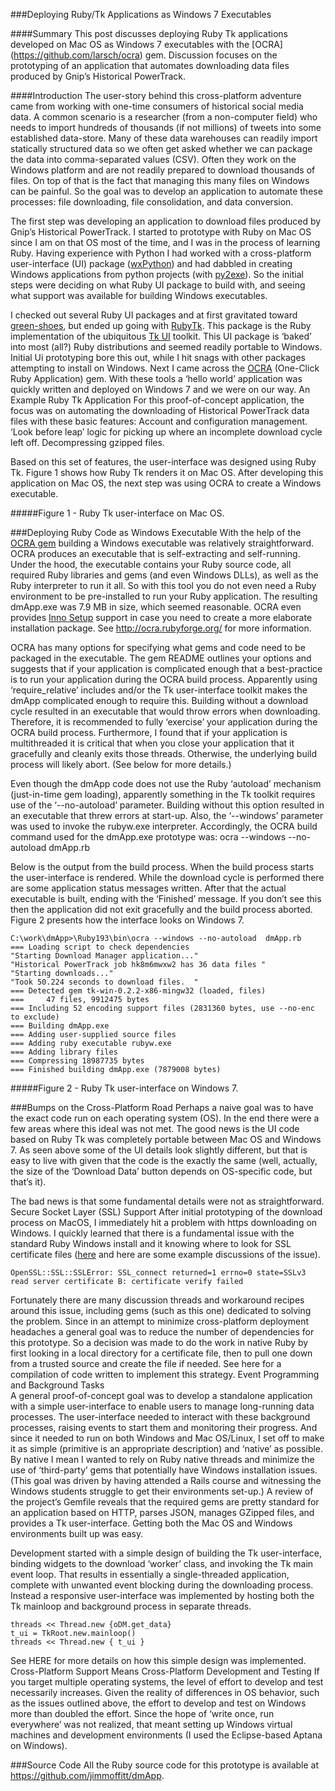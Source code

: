 ###Deploying Ruby/Tk Applications as Windows 7 Executables

####Summary
This post discusses deploying Ruby Tk applications developed on Mac OS as Windows 7 executables with the [OCRA] (https://github.com/larsch/ocra) gem.  Discussion focuses on the prototyping of an application that automates downloading data files produced by Gnip’s Historical PowerTrack.
 
####Introduction
The user-story behind this cross-platform adventure came from working with one-time consumers of historical social media data. A common scenario is a researcher (from a non-computer field) who needs to import hundreds of thousands (if not millions) of tweets into some established data-store. Many of these data warehouses can readily import statically structured data so we often get asked whether we can package the data into comma-separated values (CSV). Often they work on the Windows platform and are not readily prepared to download thousands of files. On top of that is the fact that managing this many files on Windows can be painful. So the goal was to develop an application to automate these processes: file downloading, file consolidation, and data conversion. 

The first step was developing an application to download files produced by Gnip’s Historical PowerTrack. I started to prototype with Ruby on Mac OS since I am on that OS most of the time, and I was in the process of learning Ruby. Having experience with Python I had worked with a cross-platform user-interface (UI) package ([wxPython](http://wxpython.org/)) and had dabbled in creating Windows applications from python projects (with [py2exe](http://wxpython.org/)). So the initial steps were deciding on what Ruby UI package to build with, and seeing what support was available for building Windows executables.

I checked out several Ruby UI packages and at first gravitated toward [green-shoes](http://wxpython.org/), but ended up going with [RubyTk](http://wxpython.org/). This package is the Ruby implementation of the ubiquitous [Tk UI](http://wxpython.org/) toolkit. This UI package is ‘baked’ into most (all?) Ruby distributions and seemed readily portable to Windows. Initial Ui prototyping bore this out, while I hit snags with other packages attempting to install on Windows. Next I came across the [OCRA](http://wxpython.org/) (One-Click Ruby Application) gem.  With these tools a ‘hello world’ application was quickly written and deployed on Windows 7 and we were on our way.
An Example Ruby Tk Application
For this proof-of-concept application, the focus was on automating the downloading of Historical PowerTrack data files with these basic features:
Account and configuration management.
‘Look before leap’ logic for picking up where an incomplete download cycle left off.
Decompressing gzipped files.

Based on this set of features, the user-interface was designed using Ruby Tk. Figure 1 shows how Ruby Tk renders it on Mac OS. After developing this application on Mac OS, the next step was using OCRA to create a Windows executable. 

#####Figure 1 - Ruby Tk user-interface on Mac OS.


###Deploying Ruby Code as Windows Executable
With the help of the [OCRA gem](http://wxpython.org/) building a Windows executable was relatively straightforward. OCRA produces an executable that is self-extracting and self-running. Under the hood, the executable contains your Ruby source code, all required Ruby libraries and gems (and even Windows DLLs), as well as the Ruby interpreter to run it all. So with this tool you do not even need a Ruby environment to be pre-installed to run your Ruby application. The resulting dmApp.exe was 7.9 MB in size, which seemed reasonable. OCRA even provides [Inno Setup](http://wxpython.org/) support in case you need to create a more elaborate installation package. See http://ocra.rubyforge.org/ for more information.  

OCRA has many options for specifying what gems and code need to be packaged in the executable. The gem README outlines your options and suggests that if your application is complicated enough that a best-practice is to run your application during the OCRA build process. Apparently using ‘require_relative’ includes and/or the Tk user-interface toolkit makes the dmApp complicated enough to require this. Building without a download cycle resulted in an executable that would throw errors when downloading. Therefore, it is recommended to fully ‘exercise’ your application during the OCRA build process. Furthermore, I found that if your application is multithreaded it is critical that when you close your application that it gracefully and cleanly exits those threads. Otherwise, the underlying build process will likely abort. (See below for more details.) 

Even though the dmApp code does not use the Ruby ‘autoload’ mechanism (just-in-time gem loading), apparently something in the Tk toolkit requires use of the ‘--no-autoload’ parameter. Building without this option resulted in an executable that threw errors at start-up. Also, the ‘--windows’ parameter was used to invoke the rubyw.exe interpreter. Accordingly, the OCRA build command used for the dmApp.exe prototype was: 
     ocra --windows --no-autoload dmApp.rb

Below is the output from the build process. When the build process starts the user-interface is rendered. While the download cycle is performed there are some application status messages written. After that the actual executable is built, ending with the ‘Finished’ message. If you don’t see this then the application did not exit gracefully and the build process aborted. Figure 2 presents how the interface looks on Windows 7.

```
C:\work\dmApp>\Ruby193\bin\ocra --windows --no-autoload  dmApp.rb
=== Loading script to check dependencies
"Starting Download Manager application..."
"Historical PowerTrack job hk8m6mwxw2 has 36 data files "
"Starting downloads..."
"Took 50.224 seconds to download files.  "
=== Detected gem tk-win-0.2.2-x86-mingw32 (loaded, files)
===     47 files, 9912475 bytes
=== Including 52 encoding support files (2831360 bytes, use --no-enc to exclude)
=== Building dmApp.exe
=== Adding user-supplied source files
=== Adding ruby executable rubyw.exe
=== Adding library files
=== Compressing 18987735 bytes
=== Finished building dmApp.exe (7879008 bytes)
```

#####Figure 2 - Ruby Tk user-interface on Windows 7.


###Bumps on the Cross-Platform Road
Perhaps a naive goal was to have the exact code run on each operating system (OS). In the end there were a few areas where this ideal was not met. The good news is the UI code based on Ruby Tk was completely portable between Mac OS and Windows 7. As seen above some of the UI details look slightly different, but that is easy to live with given that the code is the exactly the same (well, actually, the size of the ‘Download Data’ button depends on OS-specific code, but that’s it).  

The bad news is that some fundamental details were not as straightforward.  
Secure Socket Layer (SSL) Support
After initial prototyping of the download process on MacOS, I immediately hit a problem with https downloading on Windows. I quickly learned that there is a fundamental issue with the standard Ruby Windows install and it knowing where to look for SSL certificate files ([here](http://ocra.rubyforge.org) and here are some example discussions of the issue).

```
OpenSSL::SSL::SSLError: SSL_connect returned=1 errno=0 state=SSLv3 read server certificate B: certificate verify failed
```

Fortunately there are many discussion threads and workaround recipes around this issue, including gems (such as this one) dedicated to solving the problem. Since in an attempt to minimize cross-platform deployment headaches a general goal was to reduce the number of dependencies for this prototype. So a decision was made to do the work in native Ruby by first looking in a local directory for a certificate file, then to pull one down from a trusted source and create the file if needed. See here for a compilation of code written to implement this strategy. 
Event Programming and Background Tasks  
A general proof-of-concept goal was to develop a standalone application with a simple user-interface to enable users to manage long-running data processes. The user-interface needed to interact with these background processes, raising events to start them and monitoring their progress. And since it needed to run on both Windows and Mac OS/Linux, I set off to make it as simple (primitive is an appropriate description) and ‘native’ as possible. By native I mean I wanted to rely on Ruby native threads and minimize the use of ‘third-party’ gems that potentially have Windows installation issues. (This goal was driven by having attended a Rails course and witnessing the Windows students struggle to get their environments set-up.) A review of the project’s Gemfile reveals that the required gems are pretty standard for an application based on HTTP, parses JSON, manages GZipped files, and provides a Tk user-interface.  Getting both the Mac OS and Windows environments built up was easy.

Development started with a simple design of building the Tk user-interface, binding widgets to the download ‘worker’ class, and invoking the Tk main event loop. That results in essentially a single-threaded application, complete with unwanted event blocking during the downloading process. Instead a responsive user-interface was implemented by hosting both the Tk mainloop and background process in separate threads.  

```
threads << Thread.new {oDM.get_data}
t_ui = TkRoot.new.mainloop()
threads << Thread.new { t_ui }
```

See HERE for more details on how this simple design was implemented.
Cross-Platform Support Means Cross-Platform Development and Testing
If you target multiple operating systems, the level of effort to develop and test necessarily increases. Given the reality of differences in OS behavior, such as the issues outlined above, the effort to develop and test on Windows more than doubled the effort. Since the hope of ‘write once, run everywhere’ was not realized, that meant setting up Windows virtual machines and development environments (I used the Eclipse-based Aptana on Windows). 

###Source Code
All the Ruby source code for this prototype is available at https://github.com/jimmoffitt/dmApp.


